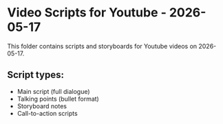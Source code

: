# Video Scripts for Youtube - 2026-05-17

This folder contains scripts and storyboards for Youtube videos on 2026-05-17.

## Script types:
- Main script (full dialogue)
- Talking points (bullet format)
- Storyboard notes
- Call-to-action scripts
